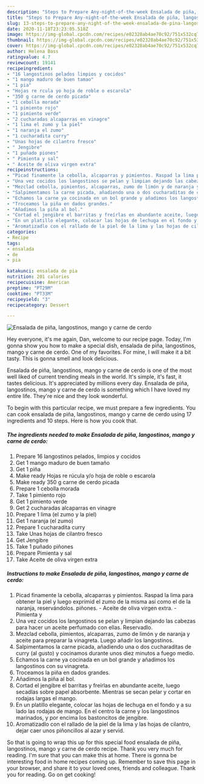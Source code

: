 ```yaml
---
description: "Steps to Prepare Any-night-of-the-week Ensalada de piña, langostinos, mango y carne de cerdo"
title: "Steps to Prepare Any-night-of-the-week Ensalada de piña, langostinos, mango y carne de cerdo"
slug: 13-steps-to-prepare-any-night-of-the-week-ensalada-de-pina-langostinos-mango-y-carne-de-cerdo
date: 2020-11-18T23:23:05.518Z
image: https://img-global.cpcdn.com/recipes/e02328ab4ae70c92/751x532cq70/ensalada-de-pina-langostinos-mango-y-carne-de-cerdo-foto-principal.jpg
thumbnail: https://img-global.cpcdn.com/recipes/e02328ab4ae70c92/751x532cq70/ensalada-de-pina-langostinos-mango-y-carne-de-cerdo-foto-principal.jpg
cover: https://img-global.cpcdn.com/recipes/e02328ab4ae70c92/751x532cq70/ensalada-de-pina-langostinos-mango-y-carne-de-cerdo-foto-principal.jpg
author: Helena Bass
ratingvalue: 4.7
reviewcount: 19141
recipeingredient:
- "16 langostinos pelados limpios y cocidos"
- "1 mango maduro de buen tamao"
- "1 pia"
- "Hojas re rcula yo hoja de roble o escarola"
- "350 g carne de cerdo picada"
- "1 cebolla morada"
- "1 pimiento rojo"
- "1 pimiento verde"
- "2 cucharadas alcaparras en vinagre"
- "1 lima el zumo y la piel"
- "1 naranja el zumo"
- "1 cucharadita curry"
- "Unas hojas de cilantro fresco"
- " Jengibre"
- "1 puñado piones"
- " Pimienta y sal"
- " Aceite de oliva virgen extra"
recipeinstructions:
- "Picad finamente la cebolla, alcaparras y pimientos. Raspad la lima para obtener la piel y luego exprimid el zumo de la misma así como el de la naranja, reservándolos. piñones. - Aceite de oliva virgen extra. - Pimienta y"
- "Una vez cocidos los langostinos se pelan y limpian dejando las cabezas para hacer un aceite perfumado con ellas. Reservadlo."
- "Mezclad cebolla, pimientos, alcaparras, zumo de limón y de naranja y aceite para preparar la vinagreta. Luego añadir los langostinos."
- "Salpimentamos la carne picada, añadiendo una o dos cucharaditas de curry (al gusto) y cocinamos durante unos diez minutos a fuego medio."
- "Echamos la carne ya cocinada en un bol grande y añadimos los langostinos con su vinagreta."
- "Troceamos la piña en dados grandes."
- "Añadimos la piña al bol."
- "Cortad el jengibre el barritas y freírlas en abundante aceite, luego secadlas sobre papel absorbente. Mientras se secan pelar y cortar en rodajas largas el mango."
- "En un platillo elegante, colocar las hojas de lechuga en el fondo y a su lado las rodajas de mango. En el centro la carne y los langostinos marinados, y por encima los bastoncitos de jengibre."
- "Aromatizadlo con el rallado de la piel de la lima y las hojas de cilantro, dejar caer unos piñoncillos al azar y servid."
categories:
- Recipe
tags:
- ensalada
- de
- pia

katakunci: ensalada de pia 
nutrition: 201 calories
recipecuisine: American
preptime: "PT29M"
cooktime: "PT33M"
recipeyield: "3"
recipecategory: Dessert

---
```



![Ensalada de piña, langostinos, mango y carne de cerdo](https://img-global.cpcdn.com/recipes/e02328ab4ae70c92/751x532cq70/ensalada-de-pina-langostinos-mango-y-carne-de-cerdo-foto-principal.jpg)

Hey everyone, it's me again, Dan, welcome to our recipe page. Today, I'm gonna show you how to make a special dish, ensalada de piña, langostinos, mango y carne de cerdo. One of my favorites. For mine, I will make it a bit tasty. This is gonna smell and look delicious.

Ensalada de piña, langostinos, mango y carne de cerdo is one of the most well liked of current trending meals in the world. It's simple, it's fast, it tastes delicious. It's appreciated by millions every day. Ensalada de piña, langostinos, mango y carne de cerdo is something which I have loved my entire life. They're nice and they look wonderful.




To begin with this particular recipe, we must prepare a few ingredients. You can cook ensalada de piña, langostinos, mango y carne de cerdo using 17 ingredients and 10 steps. Here is how you cook that.

<!--inarticleads1-->

##### The ingredients needed to make Ensalada de piña, langostinos, mango y carne de cerdo:

1. Prepare 16 langostinos pelados, limpios y cocidos
1. Get 1 mango maduro de buen tamaño
1. Get 1 piña
1. Make ready Hojas re rúcula y/o hoja de roble o escarola
1. Make ready 350 g carne de cerdo picada
1. Prepare 1 cebolla morada
1. Take 1 pimiento rojo
1. Get 1 pimiento verde
1. Get 2 cucharadas alcaparras en vinagre
1. Prepare 1 lima (el zumo y la piel)
1. Get 1 naranja (el zumo)
1. Prepare 1 cucharadita curry
1. Take Unas hojas de cilantro fresco
1. Get  Jengibre
1. Take 1 puñado piñones
1. Prepare  Pimienta y sal
1. Take  Aceite de oliva virgen extra




<!--inarticleads2-->

##### Instructions to make Ensalada de piña, langostinos, mango y carne de cerdo:

1. Picad finamente la cebolla, alcaparras y pimientos. Raspad la lima para obtener la piel y luego exprimid el zumo de la misma así como el de la naranja, reservándolos. piñones. - Aceite de oliva virgen extra. - Pimienta y
1. Una vez cocidos los langostinos se pelan y limpian dejando las cabezas para hacer un aceite perfumado con ellas. Reservadlo.
1. Mezclad cebolla, pimientos, alcaparras, zumo de limón y de naranja y aceite para preparar la vinagreta. Luego añadir los langostinos.
1. Salpimentamos la carne picada, añadiendo una o dos cucharaditas de curry (al gusto) y cocinamos durante unos diez minutos a fuego medio.
1. Echamos la carne ya cocinada en un bol grande y añadimos los langostinos con su vinagreta.
1. Troceamos la piña en dados grandes.
1. Añadimos la piña al bol.
1. Cortad el jengibre el barritas y freírlas en abundante aceite, luego secadlas sobre papel absorbente. Mientras se secan pelar y cortar en rodajas largas el mango.
1. En un platillo elegante, colocar las hojas de lechuga en el fondo y a su lado las rodajas de mango. En el centro la carne y los langostinos marinados, y por encima los bastoncitos de jengibre.
1. Aromatizadlo con el rallado de la piel de la lima y las hojas de cilantro, dejar caer unos piñoncillos al azar y servid.




So that is going to wrap this up for this special food ensalada de piña, langostinos, mango y carne de cerdo recipe. Thank you very much for reading. I'm sure that you can make this at home. There is gonna be interesting food in home recipes coming up. Remember to save this page in your browser, and share it to your loved ones, friends and colleague. Thank you for reading. Go on get cooking!
